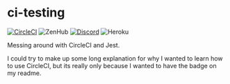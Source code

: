 # ci-testing
[![CircleCI](https://circleci.com/gh/uptonm/ci-testing.svg?style=shield)](https://circleci.com/gh/uptonm/ci-testing)
![ZenHub](https://img.shields.io/badge/Shipping_faster_with-ZenHub-5e60ba.svg?style=svg)
[![Discord](https://img.shields.io/discord/384804254927421448.svg)](https://discord.gg/6uKC74C)
![Heroku](http://heroku-badge.herokuapp.com/?app=uptonm-backend-server&style=flat&svg=1)

Messing around with CircleCI and Jest.

I could try to make up some long explanation for why I wanted to learn how to use CircleCI, but its really only because I wanted to have the badge on my readme.
